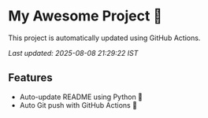 # My Awesome Project 🚀

This project is automatically updated using GitHub Actions.

_Last updated: 2025-08-08 21:29:22 IST_

## Features
- Auto-update README using Python 🐍
- Auto Git push with GitHub Actions 🤖

